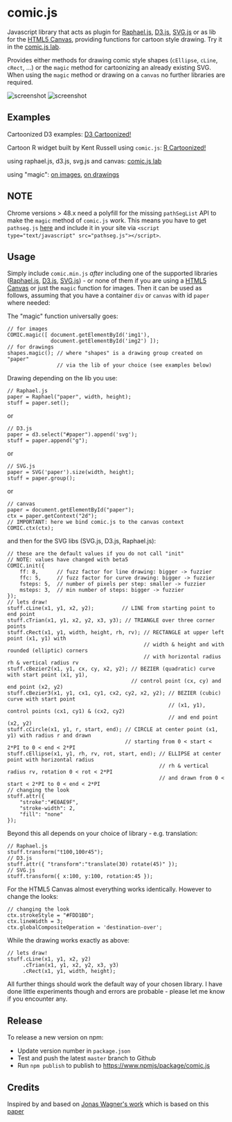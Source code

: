 comic.js
=======

Javascript library that acts as plugin for [Raphael.js](http://raphaeljs.com/), [D3.js](http://d3js.org/), [SVG.js](http://svgjs.com/) or as lib for the [HTML5 Canvas](http://www.w3schools.com/html/html5_canvas.asp), providing functions for cartoon style drawing. Try it in the [comic.js lab](http://www.morvai.de/comicjs/mixer.html).

Provides either methods for drawing comic style shapes (`cEllipse`, `cLine`, `cRect`, ...) or the `magic` method for cartoonizing an already existing SVG. When using the `magic` method or drawing on a `canvas` no further libraries are required.

![screenshot](doc/mixed2.png)
![screenshot](doc/mixed.png)

Examples
--------
Cartoonized D3 examples:
[D3 Cartoonized!](http://bl.ocks.org/balint42)

Cartoon R widget built by Kent Russell using `comic.js`:
[R Cartoonized!](http://www.buildingwidgets.com/blog/2015/5/8/week-18-comicr)

using raphael.js, d3.js, svg.js and canvas: [comic.js lab](http://www.morvai.de/comicjs/mixer.html)

using "magic":
[on images](http://www.morvai.de/comicjs/magic1.html),
[on drawings](http://www.morvai.de/comicjs/magic2.html)

NOTE
----
Chrome versions > 48.x need a polyfill for the missing `pathSegList` API to make the `magic` method of `comic.js` work. This means you have to get `pathseg.js` [here](https://github.com/progers/pathseg) and include it in your site via `<script type="text/javascript" src="pathseg.js"></script>`.


Usage
-----
Simply include `comic.min.js` _after_ including one of the supported libraries ([Raphael.js](http://raphaeljs.com/), [D3.js](http://d3js.org/), [SVG.js](http://svgjs.com/)) - or none of them if you are using a [HTML5 Canvas](http://www.w3schools.com/html/html5_canvas.asp) or just the `magic` function for images. Then it can be used as follows, assuming that you have a container `div` or `canvas` with id `paper` where needed:

The "magic" function universally goes:
```
// for images
COMIC.magic([ document.getElementById('img1'),
              document.getElementById('img2') ]);
// for drawings
shapes.magic(); // where "shapes" is a drawing group created on "paper"
                // via the lib of your choice (see examples below)
```

Drawing depending on the lib you use:
```
// Raphael.js
paper = Raphael("paper", width, height);
stuff = paper.set();
```
or
```
// D3.js
paper = d3.select("#paper").append('svg');
stuff = paper.append("g");
```
or
```
// SVG.js
paper = SVG('paper').size(width, height);
stuff = paper.group();
```
or
```
// canvas
paper = document.getElementById("paper");
ctx = paper.getContext("2d");
// IMPORTANT: here we bind comic.js to the canvas context
COMIC.ctx(ctx);
```
and then for the SVG libs (SVG.js, D3.js, Raphael.js):
```
// these are the default values if you do not call "init"
// NOTE: values have changed with beta5
COMIC.init({
    ff: 8,      // fuzz factor for line drawing: bigger -> fuzzier
    ffc: 5,     // fuzz factor for curve drawing: bigger -> fuzzier
    fsteps: 5,  // number of pixels per step: smaller -> fuzzier
    msteps: 3,  // min number of steps: bigger -> fuzzier
});
// lets draw!
stuff.cLine(x1, y1, x2, y2);         // LINE from starting point to end point
stuff.cTrian(x1, y1, x2, y2, x3, y3); // TRIANGLE over three corner points
stuff.cRect(x1, y1, width, height, rh, rv); // RECTANGLE at upper left point (x1, y1) with
                                            // width & height and with rounded (elliptic) corners
                                            // with horizontal radius rh & vertical radius rv
stuff.cBezier2(x1, y1, cx, cy, x2, y2); // BEZIER (quadratic) curve with start point (x1, y1),
                                        // control point (cx, cy) and end point (x2, y2)
stuff.cBezier3(x1, y1, cx1, cy1, cx2, cy2, x2, y2); // BEZIER (cubic) curve with start point
                                                    // (x1, y1), control points (cx1, cy1) & (cx2, cy2)
                                                    // and end point (x2, y2)
stuff.cCircle(x1, y1, r, start, end); // CIRCLE at center point (x1, y1) with radius r and drawn
                                      // starting from 0 < start < 2*PI to 0 < end < 2*PI
stuff.cEllipse(x1, y1, rh, rv, rot, start, end); // ELLIPSE at center point with horizontal radius
                                                 // rh & vertical radius rv, rotation 0 < rot < 2*PI
                                                 // and drawn from 0 < start < 2*PI to 0 < end < 2*PI
// changing the look
stuff.attr({
    "stroke":"#E0AE9F",
    "stroke-width": 2,
    "fill": "none"
});
```
Beyond this all depends on your choice of library - e.g. translation:
```
// Raphael.js
stuff.transform("t100,100r45");
// D3.js
stuff.attr({ "transform":"translate(30) rotate(45)" });
// SVG.js
stuff.transform({ x:100, y:100, rotation:45 });
```
For the HTML5 Canvas almost everything works identically.
However to change the looks:
```
// changing the look
ctx.strokeStyle = "#FDD1BD";
ctx.lineWidth = 3;
ctx.globalCompositeOperation = 'destination-over';
```
While the drawing works exactly as above:
```
// lets draw!
stuff.cLine(x1, y1, x2, y2)
     .cTrian(x1, y1, x2, y2, x3, y3)
     .cRect(x1, y1, width, height);
```

All further things should work the default way of your chosen library. I have done little experiments though and errors are probable - please let me know if you encounter any.

Release
-------

To release a new version on npm:

- Update version number in `package.json`
- Test and push the latest `master` branch to Github
- Run `npm publish` to publish to https://www.npmjs/package/comic.js

Credits
-------
Inspired by and based on [Jonas Wagner's work](http://29a.ch/2010/2/10/hand-drawn-lines-algorithm-javascript-canvas-html5)
which is based on this [paper](http://iwi.eldoc.ub.rug.nl/FILES/root/2008/ProcCAGVIMeraj/2008ProcCAGVIMeraj.pdf)
